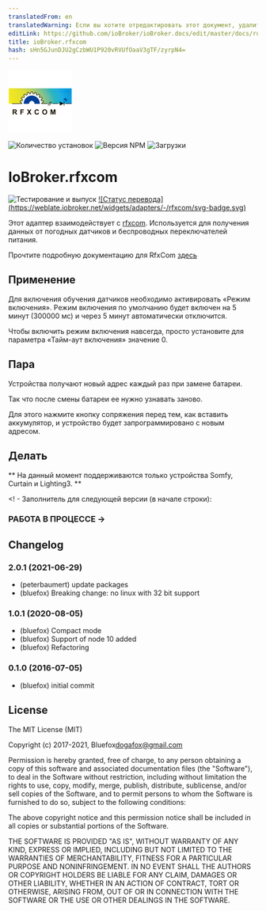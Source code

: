 ```yaml
---
translatedFrom: en
translatedWarning: Если вы хотите отредактировать этот документ, удалите поле «translationFrom», в противном случае этот документ будет снова автоматически переведен
editLink: https://github.com/ioBroker/ioBroker.docs/edit/master/docs/ru/adapterref/iobroker.rfxcom/README.md
title: ioBroker.rfxcom
hash: sHn5GJunDJU2gCzbWU1P920vRVUfOaaV3gTF/zyrpN4=
---
```

![Логотип](../../../en/adapterref/iobroker.rfxcom/admin/rfxcom.png)

![Количество установок](http://iobroker.live/badges/rfxcom-stable.svg)
![Версия NPM](http://img.shields.io/npm/v/iobroker.rfxcom.svg)
![Загрузки](https://img.shields.io/npm/dm/iobroker.rfxcom.svg)

# IoBroker.rfxcom
![Тестирование и выпуск](https://github.com/ioBroker/ioBroker.rfxcom/workflows/Test%20and%20Release/badge.svg) [![Статус перевода] (https://weblate.iobroker.net/widgets/adapters/-/rfxcom/svg-badge.svg)](https://weblate.iobroker.net/engage/adapters/?utm_source=widget)

Этот адаптер взаимодействует с [rfxcom](http://www.rfxcom.com).
Используется для получения данных от погодных датчиков и беспроводных переключателей питания.

Прочтите подробную документацию для RfxCom [здесь](http://www.rfxcom.com/WebRoot/StoreNL2/Shops/78165469/MediaGallery/Downloads/RFXtrx_User_Guide.pdf)

## Применение
Для включения обучения датчиков необходимо активировать «Режим включения».
Режим включения по умолчанию будет включен на 5 минут (300000 мс) и через 5 минут автоматически отключится.

Чтобы включить режим включения навсегда, просто установите для параметра «Тайм-аут включения» значение 0.

## Пара
Устройства получают новый адрес каждый раз при замене батареи.

Так что после смены батареи ее нужно узнавать заново.

Для этого нажмите кнопку сопряжения перед тем, как вставить аккумулятор, и устройство будет запрограммировано с новым адресом.

## Делать
** На данный момент поддерживаются только устройства Somfy, Curtain и Lighting3. **

<! - Заполнитель для следующей версии (в начале строки):

### __РАБОТА В ПРОЦЕССЕ__ ->

## Changelog
### 2.0.1 (2021-06-29)
* (peterbaumert) update packages
* (bluefox) Breaking change: no linux with 32 bit support

### 1.0.1 (2020-08-05)
* (bluefox) Compact mode
* (bluefox) Support of node 10 added
* (bluefox) Refactoring

### 0.1.0 (2016-07-05)
* (bluefox) initial commit

## License
The MIT License (MIT)

Copyright (c) 2017-2021, Bluefox<dogafox@gmail.com>

Permission is hereby granted, free of charge, to any person obtaining a copy
of this software and associated documentation files (the "Software"), to deal
in the Software without restriction, including without limitation the rights
to use, copy, modify, merge, publish, distribute, sublicense, and/or sell
copies of the Software, and to permit persons to whom the Software is
furnished to do so, subject to the following conditions:

The above copyright notice and this permission notice shall be included in all
copies or substantial portions of the Software.

THE SOFTWARE IS PROVIDED "AS IS", WITHOUT WARRANTY OF ANY KIND, EXPRESS OR
IMPLIED, INCLUDING BUT NOT LIMITED TO THE WARRANTIES OF MERCHANTABILITY,
FITNESS FOR A PARTICULAR PURPOSE AND NONINFRINGEMENT. IN NO EVENT SHALL THE
AUTHORS OR COPYRIGHT HOLDERS BE LIABLE FOR ANY CLAIM, DAMAGES OR OTHER
LIABILITY, WHETHER IN AN ACTION OF CONTRACT, TORT OR OTHERWISE, ARISING FROM,
OUT OF OR IN CONNECTION WITH THE SOFTWARE OR THE USE OR OTHER DEALINGS IN THE
SOFTWARE.